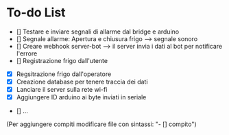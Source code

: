 # To-do List 
- [] Testare e inviare segnali di allarme dal bridge e arduino
- [] Segnale allarme: Apertura e chiusura frigo --> segnale sonoro
- [] Creare webhook server-bot --> il server invia i dati al bot per notificare l'errore
- [] Registrazione frigo dall'utente
- [x] Regsitrazione frigo dall'operatore
- [x] Creazione database per tenere traccia dei dati
- [x] Lanciare il server sulla rete wi-fi
- [x] Aggiungere ID arduino ai byte inviati in seriale
- [] ...


(Per aggiungere compiti modificare file con sintassi: "- [] compito") 
